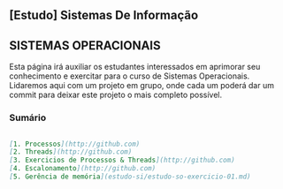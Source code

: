 ## [Estudo] Sistemas De Informação

## SISTEMAS OPERACIONAIS

Esta página irá auxiliar os estudantes interessados em aprimorar seu conhecimento e exercitar para o curso de Sistemas Operacionais. 
Lidaremos aqui com um projeto em grupo, onde cada um poderá dar um commit para deixar este projeto o mais completo possível.

### Sumário

```markdown

[1. Processos](http://github.com)
[2. Threads](http://github.com)
[3. Exercicios de Processos & Threads](http://github.com)
[4. Escalonamento](http://github.com)
[5. Gerência de memória](estudo-si/estudo-so-exercicio-01.md)


